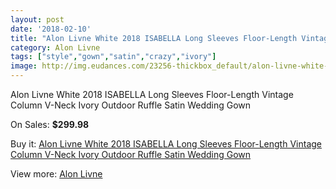 ```yaml
---
layout: post
date: '2018-02-10'
title: "Alon Livne White 2018 ISABELLA Long Sleeves Floor-Length Vintage Column V-Neck Ivory Outdoor Ruffle Satin Wedding Gown"
category: Alon Livne
tags: ["style","gown","satin","crazy","ivory"]
image: http://img.eudances.com/23256-thickbox_default/alon-livne-white-2018-isabella-long-sleeves-floor-length-vintage-column-v-neck-ivory-outdoor-ruffle-satin-wedding-gown.jpg
---
```

Alon Livne White 2018 ISABELLA Long Sleeves Floor-Length Vintage Column V-Neck Ivory Outdoor Ruffle Satin Wedding Gown

On Sales: **$299.98**
<a href="https://www.eudances.com/en/alon-livne/7486-alon-livne-white-2018-isabella-long-sleeves-floor-length-vintage-column-v-neck-ivory-outdoor-ruffle-satin-wedding-gown.html"><amp-img layout="responsive" width="600" height="600" src="//img.eudances.com/23256-thickbox_default/alon-livne-white-2018-isabella-long-sleeves-floor-length-vintage-column-v-neck-ivory-outdoor-ruffle-satin-wedding-gown.jpg" alt="Alon Livne White 2018 ISABELLA Long Sleeves Floor-Length Vintage Column V-Neck Ivory Outdoor Ruffle Satin Wedding Gown 0" /></a>
<a href="https://www.eudances.com/en/alon-livne/7486-alon-livne-white-2018-isabella-long-sleeves-floor-length-vintage-column-v-neck-ivory-outdoor-ruffle-satin-wedding-gown.html"><amp-img layout="responsive" width="600" height="600" src="//img.eudances.com/23261-thickbox_default/alon-livne-white-2018-isabella-long-sleeves-floor-length-vintage-column-v-neck-ivory-outdoor-ruffle-satin-wedding-gown.jpg" alt="Alon Livne White 2018 ISABELLA Long Sleeves Floor-Length Vintage Column V-Neck Ivory Outdoor Ruffle Satin Wedding Gown 1" /></a>
<a href="https://www.eudances.com/en/alon-livne/7486-alon-livne-white-2018-isabella-long-sleeves-floor-length-vintage-column-v-neck-ivory-outdoor-ruffle-satin-wedding-gown.html"><amp-img layout="responsive" width="600" height="600" src="//img.eudances.com/23260-thickbox_default/alon-livne-white-2018-isabella-long-sleeves-floor-length-vintage-column-v-neck-ivory-outdoor-ruffle-satin-wedding-gown.jpg" alt="Alon Livne White 2018 ISABELLA Long Sleeves Floor-Length Vintage Column V-Neck Ivory Outdoor Ruffle Satin Wedding Gown 2" /></a>
<a href="https://www.eudances.com/en/alon-livne/7486-alon-livne-white-2018-isabella-long-sleeves-floor-length-vintage-column-v-neck-ivory-outdoor-ruffle-satin-wedding-gown.html"><amp-img layout="responsive" width="600" height="600" src="//img.eudances.com/23259-thickbox_default/alon-livne-white-2018-isabella-long-sleeves-floor-length-vintage-column-v-neck-ivory-outdoor-ruffle-satin-wedding-gown.jpg" alt="Alon Livne White 2018 ISABELLA Long Sleeves Floor-Length Vintage Column V-Neck Ivory Outdoor Ruffle Satin Wedding Gown 3" /></a>
<a href="https://www.eudances.com/en/alon-livne/7486-alon-livne-white-2018-isabella-long-sleeves-floor-length-vintage-column-v-neck-ivory-outdoor-ruffle-satin-wedding-gown.html"><amp-img layout="responsive" width="600" height="600" src="//img.eudances.com/23258-thickbox_default/alon-livne-white-2018-isabella-long-sleeves-floor-length-vintage-column-v-neck-ivory-outdoor-ruffle-satin-wedding-gown.jpg" alt="Alon Livne White 2018 ISABELLA Long Sleeves Floor-Length Vintage Column V-Neck Ivory Outdoor Ruffle Satin Wedding Gown 4" /></a>
<a href="https://www.eudances.com/en/alon-livne/7486-alon-livne-white-2018-isabella-long-sleeves-floor-length-vintage-column-v-neck-ivory-outdoor-ruffle-satin-wedding-gown.html"><amp-img layout="responsive" width="600" height="600" src="//img.eudances.com/23257-thickbox_default/alon-livne-white-2018-isabella-long-sleeves-floor-length-vintage-column-v-neck-ivory-outdoor-ruffle-satin-wedding-gown.jpg" alt="Alon Livne White 2018 ISABELLA Long Sleeves Floor-Length Vintage Column V-Neck Ivory Outdoor Ruffle Satin Wedding Gown 5" /></a>

Buy it: [Alon Livne White 2018 ISABELLA Long Sleeves Floor-Length Vintage Column V-Neck Ivory Outdoor Ruffle Satin Wedding Gown](https://www.eudances.com/en/alon-livne/7486-alon-livne-white-2018-isabella-long-sleeves-floor-length-vintage-column-v-neck-ivory-outdoor-ruffle-satin-wedding-gown.html "Alon Livne White 2018 ISABELLA Long Sleeves Floor-Length Vintage Column V-Neck Ivory Outdoor Ruffle Satin Wedding Gown")

View more: [Alon Livne](https://www.eudances.com/en/116-alon-livne "Alon Livne")